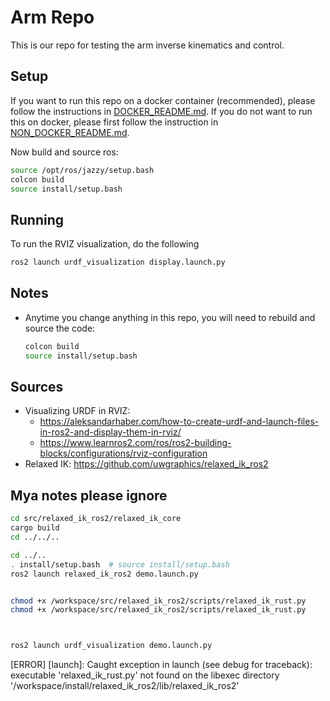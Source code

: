 # Arm Repo

This is our repo for testing the arm inverse kinematics and control.


## Setup
If you want to run this repo on a docker container (recommended), please follow the instructions in [DOCKER_README.md](DOCKER_README.md). If you do not want to run this on docker, please first follow the instruction in  [NON_DOCKER_README.md](/NON_DOCKER_README.md).

Now build and source ros:
```bash
source /opt/ros/jazzy/setup.bash
colcon build
source install/setup.bash
```
## Running
To run the RVIZ visualization, do the following
```bash
ros2 launch urdf_visualization display.launch.py
```

## Notes
* Anytime you change anything in this repo, you will need to rebuild and source the code:
    ```bash
    colcon build
    source install/setup.bash
   
    ```
## Sources
* Visualizing URDF in RVIZ:
    * https://aleksandarhaber.com/how-to-create-urdf-and-launch-files-in-ros2-and-display-them-in-rviz/
    * https://www.learnros2.com/ros/ros2-building-blocks/configurations/rviz-configuration
* Relaxed IK: https://github.com/uwgraphics/relaxed_ik_ros2

## Mya notes please ignore
```bash
cd src/relaxed_ik_ros2/relaxed_ik_core
cargo build
cd ../../..

cd ../..
. install/setup.bash  # source install/setup.bash
ros2 launch relaxed_ik_ros2 demo.launch.py


chmod +x /workspace/src/relaxed_ik_ros2/scripts/relaxed_ik_rust.py 
chmod +x /workspace/src/relaxed_ik_ros2/scripts/relaxed_ik_rust.py 



ros2 launch urdf_visualization demo.launch.py


```


[ERROR] [launch]: Caught exception in launch (see debug for traceback): executable 'relaxed_ik_rust.py' not found on the libexec directory '/workspace/install/relaxed_ik_ros2/lib/relaxed_ik_ros2' 